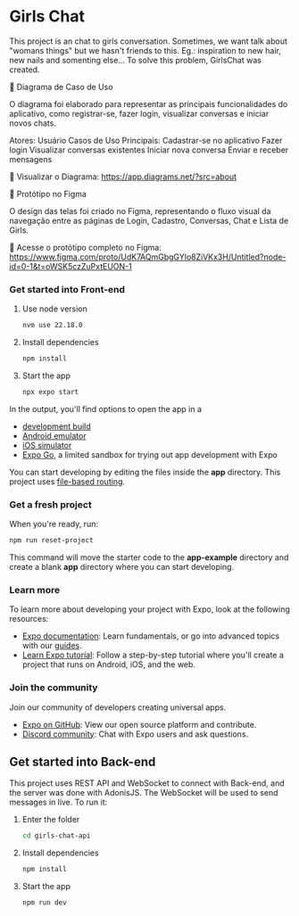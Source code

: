 # Girls Chat

This project is an chat to girls conversation. Sometimes, we want talk about "womans things" but we hasn't friends to this. Eg.: inspiration to new hair, new nails and somenting else...
To solve this problem, GirlsChat was created.

📌 Diagrama de Caso de Uso

O diagrama foi elaborado para representar as principais funcionalidades do aplicativo, como registrar-se, fazer login, visualizar conversas e iniciar novos chats.

Atores: Usuário
Casos de Uso Principais:
Cadastrar-se no aplicativo
Fazer login
Visualizar conversas existentes
Iniciar nova conversa
Enviar e receber mensagens

📎 Visualizar o Diagrama:
https://app.diagrams.net/?src=about

🎨 Protótipo no Figma

O design das telas foi criado no Figma, representando o fluxo visual da navegação entre as páginas de Login, Cadastro, Conversas, Chat e Lista de Girls.

📎 Acesse o protótipo completo no Figma:
https://www.figma.com/proto/UdK7AQmGbgGYlo8ZiVKx3H/Untitled?node-id=0-1&t=oWSK5czZuPxtEUON-1


### Get started into Front-end

1. Use node version

   ```bash
   nvm use 22.18.0
   ```

2. Install dependencies

   ```bash
   npm install
   ```

3. Start the app

   ```bash
   npx expo start
   ```

In the output, you'll find options to open the app in a

- [development build](https://docs.expo.dev/develop/development-builds/introduction/)
- [Android emulator](https://docs.expo.dev/workflow/android-studio-emulator/)
- [iOS simulator](https://docs.expo.dev/workflow/ios-simulator/)
- [Expo Go](https://expo.dev/go), a limited sandbox for trying out app development with Expo

You can start developing by editing the files inside the **app** directory. This project uses [file-based routing](https://docs.expo.dev/router/introduction).

### Get a fresh project

When you're ready, run:

```bash
npm run reset-project
```

This command will move the starter code to the **app-example** directory and create a blank **app** directory where you can start developing.

### Learn more

To learn more about developing your project with Expo, look at the following resources:

- [Expo documentation](https://docs.expo.dev/): Learn fundamentals, or go into advanced topics with our [guides](https://docs.expo.dev/guides).
- [Learn Expo tutorial](https://docs.expo.dev/tutorial/introduction/): Follow a step-by-step tutorial where you'll create a project that runs on Android, iOS, and the web.

### Join the community

Join our community of developers creating universal apps.

- [Expo on GitHub](https://github.com/expo/expo): View our open source platform and contribute.
- [Discord community](https://chat.expo.dev): Chat with Expo users and ask questions.

## Get started into Back-end

This project uses REST API and WebSocket to connect with Back-end, and the server was done with AdonisJS.
The WebSocket will be used to send messages in live.
To run it:

1. Enter the folder

   ```bash
   cd girls-chat-api
   ```

2. Install dependencies

   ```bash
   npm install
   ```

3. Start the app

   ```bash
   npm run dev
   ```

